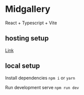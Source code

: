 # Midgallery

React + Typescript + Vite

## hosting setup

[Link](https://main.dyyy4sa12s27z.amplifyapp.com)


## local setup

Install dependencies
`npm i` or `yarn`

Run development serve
`npm run dev`
